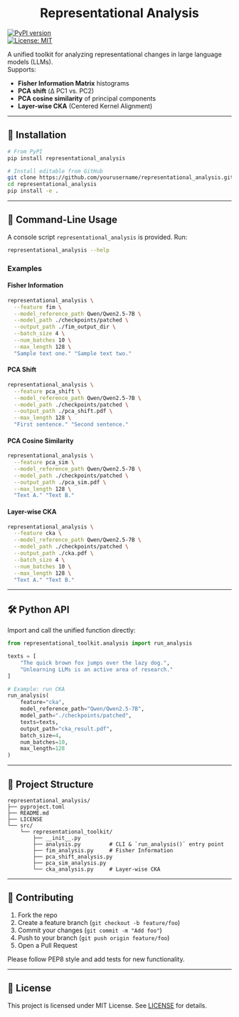 <h1 align="center">Representational Analysis</h1>

[![PyPI version](https://img.shields.io/pypi/v/representational_analysis.svg)](https://pypi.org/project/representational_analysis/)  
[![License: MIT](https://img.shields.io/badge/License-MIT-yellow.svg)](LICENSE)

A unified toolkit for analyzing representational changes in large language models (LLMs).  
Supports:

- **Fisher Information Matrix** histograms  
- **PCA shift** (Δ PC1 vs. PC2)  
- **PCA cosine similarity** of principal components  
- **Layer-wise CKA** (Centered Kernel Alignment)  

---

## 🔧 Installation

```bash
# From PyPI
pip install representational_analysis

# Install editable from GitHub
git clone https://github.com/yourusername/representational_analysis.git
cd representational_analysis
pip install -e .
````

---

## 🚀 Command-Line Usage

A console script `representational_analysis` is provided. Run:

```bash
representational_analysis --help
```

### Examples

#### Fisher Information

```bash
representational_analysis \
  --feature fim \
  --model_reference_path Qwen/Qwen2.5-7B \
  --model_path ./checkpoints/patched \
  --output_path ./fim_output_dir \
  --batch_size 4 \
  --num_batches 10 \
  --max_length 128 \
  "Sample text one." "Sample text two."
```

#### PCA Shift

```bash
representational_analysis \
  --feature pca_shift \
  --model_reference_path Qwen/Qwen2.5-7B \
  --model_path ./checkpoints/patched \
  --output_path ./pca_shift.pdf \
  --max_length 128 \
  "First sentence." "Second sentence."
```

#### PCA Cosine Similarity

```bash
representational_analysis \
  --feature pca_sim \
  --model_reference_path Qwen/Qwen2.5-7B \
  --model_path ./checkpoints/patched \
  --output_path ./pca_sim.pdf \
  --max_length 128 \
  "Text A." "Text B."
```

#### Layer-wise CKA

```bash
representational_analysis \
  --feature cka \
  --model_reference_path Qwen/Qwen2.5-7B \
  --model_path ./checkpoints/patched \
  --output_path ./cka.pdf \
  --batch_size 4 \
  --num_batches 10 \
  --max_length 128 \
  "Text A." "Text B."
```

---

## 🛠️ Python API

Import and call the unified function directly:

```python
from representational_toolkit.analysis import run_analysis

texts = [
    "The quick brown fox jumps over the lazy dog.",
    "Unlearning LLMs is an active area of research."
]

# Example: run CKA
run_analysis(
    feature="cka",
    model_reference_path="Qwen/Qwen2.5-7B",
    model_path="./checkpoints/patched",
    texts=texts,
    output_path="cka_result.pdf",
    batch_size=4,
    num_batches=10,
    max_length=128
)
```

---

## 📁 Project Structure

```
representational_analysis/
├── pyproject.toml
├── README.md
├── LICENSE
└── src/
    └── representational_toolkit/
        ├── __init__.py
        ├── analysis.py         # CLI & `run_analysis()` entry point
        ├── fim_analysis.py     # Fisher Information
        ├── pca_shift_analysis.py
        ├── pca_sim_analysis.py
        └── cka_analysis.py     # Layer-wise CKA
```

---

## 🤝 Contributing

1. Fork the repo
2. Create a feature branch (`git checkout -b feature/foo`)
3. Commit your changes (`git commit -m "Add foo"`)
4. Push to your branch (`git push origin feature/foo`)
5. Open a Pull Request

Please follow PEP8 style and add tests for new functionality.

---

## 📜 License

This project is licensed under MIT License. See [LICENSE](LICENSE) for details.

```
```
